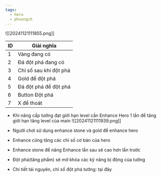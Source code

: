 ```yaml
---
tags:
  - hero
  - phuongch
---
```

![[20241121111855.png]]

| ID  | Giải nghĩa             |
| --- | ---------------------- |
| 1   | Vàng đang có           |
| 2   | Đá đột phá đang có     |
| 3   | Chỉ số sau khi đột phá |
| 4   | Gold để đột phá        |
| 5   | Đá đột phá để đột phá  |
| 6   | Button Đột phá         |
| 7   | X để thoát             |

- Khi nâng cấp tướng đạt giới hạn level cần Enhance Hero 1 lần để tăng giới hạn tăng level của main
![[20241121111939.png]]

- Người chơi sử dụng enhance stone và gold để enhance hero
- Enhance cũng tăng các chỉ số cơ bản của hero
- Enhance stone để nâng Enhance lần sau sẽ cao hơn lần trước
- Đột phá(tăng phẩm) sẽ mở khóa các kỹ năng bị động của tướng
- Chi tiết tài nguyên, chỉ số đột phá tướng: tại đây
